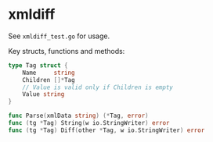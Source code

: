 # xmldiff

See `xmldiff_test.go` for usage.

Key structs, functions and methods:

```go
type Tag struct {
	Name     string
	Children []*Tag
	// Value is valid only if Children is empty
	Value string
}

func Parse(xmlData string) (*Tag, error)
func (tg *Tag) String(w io.StringWriter) error
func (tg *Tag) Diff(other *Tag, w io.StringWriter) error
```